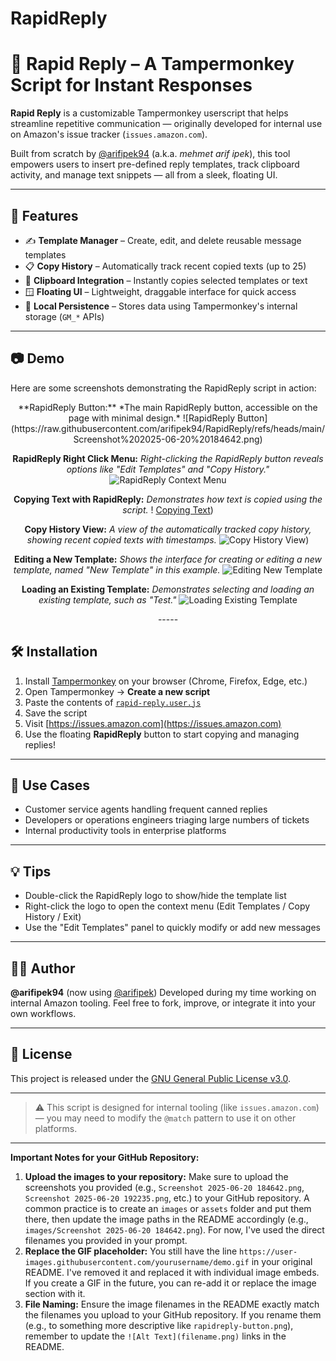 # RapidReply

# 🚀 Rapid Reply – A Tampermonkey Script for Instant Responses

**Rapid Reply** is a customizable Tampermonkey userscript that helps streamline repetitive communication — originally developed for internal use on Amazon's issue tracker (`issues.amazon.com`).

Built from scratch by [@arifipek94](https://github.com/arifipek94) (a.k.a. *mehmet arif ipek*), this tool empowers users to insert pre-defined reply templates, track clipboard activity, and manage text snippets — all from a sleek, floating UI.

-----

## 🔧 Features

  - ✍️ **Template Manager** – Create, edit, and delete reusable message templates
  - 📋 **Copy History** – Automatically track recent copied texts (up to 25)
  - 📎 **Clipboard Integration** – Instantly copies selected templates or text
  - 🪟 **Floating UI** – Lightweight, draggable interface for quick access
  - 🧠 **Local Persistence** – Stores data using Tampermonkey's internal storage (`GM_*` APIs)

-----

## 📷 Demo

Here are some screenshots demonstrating the RapidReply script in action:
<div align="center">
**RapidReply Button:**
*The main RapidReply button, accessible on the page with minimal design.*
![RapidReply Button](https://raw.githubusercontent.com/arifipek94/RapidReply/refs/heads/main/Screenshot%202025-06-20%20184642.png)

**RapidReply Right Click Menu:**
*Right-clicking the RapidReply button reveals options like "Edit Templates" and "Copy History."*
![RapidReply Context Menu](https://raw.githubusercontent.com/arifipek94/RapidReply/refs/heads/main/Screenshot%202025-06-20%20184722.png)

**Copying Text with RapidReply:**
*Demonstrates how text is copied using the script.*
! [Copying Text](https://raw.githubusercontent.com/arifipek94/RapidReply/refs/heads/main/Screenshot%202025-06-20%20192235.png))

**Copy History View:**
*A view of the automatically tracked copy history, showing recent copied texts with timestamps.*
![Copy History View](https://raw.githubusercontent.com/arifipek94/RapidReply/refs/heads/main/Screenshot%202025-06-20%20192303.png))

**Editing a New Template:**
*Shows the interface for creating or editing a new template, named "New Template" in this example.*
![Editing New Template](https://raw.githubusercontent.com/arifipek94/RapidReply/refs/heads/main/Screenshot%202025-06-20%20192327.png)

**Loading an Existing Template:**
*Demonstrates selecting and loading an existing template, such as "Test."*
![Loading Existing Template](https://raw.githubusercontent.com/arifipek94/RapidReply/refs/heads/main/Screenshot%202025-06-20%20192347.png)

-----</div>

## 🛠 Installation

1.  Install [Tampermonkey](https://www.tampermonkey.net/) on your browser (Chrome, Firefox, Edge, etc.)
2.  Open Tampermonkey → **Create a new script**
3.  Paste the contents of [`rapid-reply.user.js`](https://www.google.com/search?q=./rapid-reply.user.js)
4.  Save the script
5.  Visit [https://issues.amazon.com](https://issues.amazon.com)
6.  Use the floating **RapidReply** button to start copying and managing replies\!

-----

## 🧩 Use Cases

  - Customer service agents handling frequent canned replies
  - Developers or operations engineers triaging large numbers of tickets
  - Internal productivity tools in enterprise platforms

-----

## 💡 Tips

  - Double-click the RapidReply logo to show/hide the template list
  - Right-click the logo to open the context menu (Edit Templates / Copy History / Exit)
  - Use the "Edit Templates" panel to quickly modify or add new messages

-----

## 👨‍💻 Author

**@arifipek94** (now using [@arifipek](https://github.com/arifipek94))
Developed during my time working on internal Amazon tooling.
Feel free to fork, improve, or integrate it into your own workflows.

-----

## 📝 License

This project is released under the [GNU General Public License v3.0](https://www.google.com/search?q=LICENSE).

-----

> ⚠️ This script is designed for internal tooling (like `issues.amazon.com`) — you may need to modify the `@match` pattern to use it on other platforms.

-----

**Important Notes for your GitHub Repository:**

1.  **Upload the images to your repository:** Make sure to upload the screenshots you provided (e.g., `Screenshot 2025-06-20 184642.png`, `Screenshot 2025-06-20 192235.png`, etc.) to your GitHub repository. A common practice is to create an `images` or `assets` folder and put them there, then update the image paths in the README accordingly (e.g., `images/Screenshot 2025-06-20 184642.png`). For now, I've used the direct filenames you provided in your prompt.
2.  **Replace the GIF placeholder:** You still have the line `https://user-images.githubusercontent.com/yourusername/demo.gif` in your original README. I've removed it and replaced it with individual image embeds. If you create a GIF in the future, you can re-add it or replace the image section with it.
3.  **File Naming:** Ensure the image filenames in the README exactly match the filenames you upload to your GitHub repository. If you rename them (e.g., to something more descriptive like `rapidreply-button.png`), remember to update the `![Alt Text](filename.png)` links in the README.
